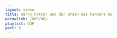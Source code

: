 ```yaml
---
layout: video
title: Harry Potter und der Orden des Penners 06
permalink: /OdP/06/
playlist: OdP
part: 6
---
```

